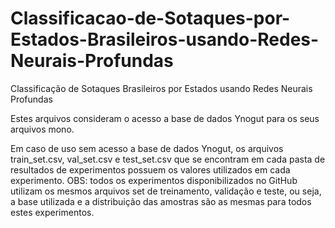 # Classificacao-de-Sotaques-por-Estados-Brasileiros-usando-Redes-Neurais-Profundas
Classificação de Sotaques Brasileiros por Estados usando Redes Neurais Profundas

Estes arquivos consideram o acesso a base de dados Ynogut para os seus arquivos mono.

Em caso de uso sem acesso a base de dados Ynogut, os arquivos train_set.csv, val_set.csv e test_set.csv que se encontram em cada pasta de resultados de experimentos possuem os valores utilizados em cada experimento. OBS: todos os experimentos disponibilizados no GitHub utilizam os mesmos arquivos set de treinamento, validação e teste, ou seja, a base utilizada e a distribuição das amostras são as mesmas para todos estes experimentos.
